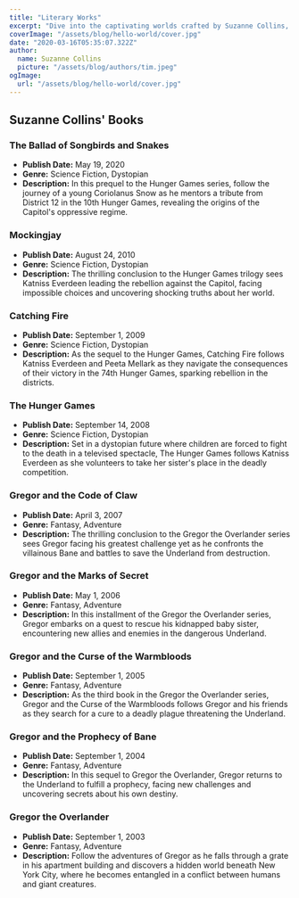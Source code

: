 ```yaml
---
title: "Literary Works"
excerpt: "Dive into the captivating worlds crafted by Suzanne Collins, an author whose imagination knows no bounds. From the groundbreaking \"Hunger Games\" trilogy to other mesmerizing tales, each book takes readers on an unforgettable journey filled with adventure, emotion, and thought-provoking themes."
coverImage: "/assets/blog/hello-world/cover.jpg"
date: "2020-03-16T05:35:07.322Z"
author:
  name: Suzanne Collins
  picture: "/assets/blog/authors/tim.jpeg"
ogImage:
  url: "/assets/blog/hello-world/cover.jpg"
---
```



## Suzanne Collins' Books

### The Ballad of Songbirds and Snakes

- **Publish Date:** May 19, 2020
- **Genre:** Science Fiction, Dystopian
- **Description:** In this prequel to the Hunger Games series, follow the journey of a young Coriolanus Snow as he mentors a tribute from District 12 in the 10th Hunger Games, revealing the origins of the Capitol's oppressive regime.

### Mockingjay

- **Publish Date:** August 24, 2010
- **Genre:** Science Fiction, Dystopian
- **Description:** The thrilling conclusion to the Hunger Games trilogy sees Katniss Everdeen leading the rebellion against the Capitol, facing impossible choices and uncovering shocking truths about her world.

### Catching Fire

- **Publish Date:** September 1, 2009
- **Genre:** Science Fiction, Dystopian
- **Description:** As the sequel to the Hunger Games, Catching Fire follows Katniss Everdeen and Peeta Mellark as they navigate the consequences of their victory in the 74th Hunger Games, sparking rebellion in the districts.

### The Hunger Games

- **Publish Date:** September 14, 2008
- **Genre:** Science Fiction, Dystopian
- **Description:** Set in a dystopian future where children are forced to fight to the death in a televised spectacle, The Hunger Games follows Katniss Everdeen as she volunteers to take her sister's place in the deadly competition.

### Gregor and the Code of Claw

- **Publish Date:** April 3, 2007
- **Genre:** Fantasy, Adventure
- **Description:** The thrilling conclusion to the Gregor the Overlander series sees Gregor facing his greatest challenge yet as he confronts the villainous Bane and battles to save the Underland from destruction.

### Gregor and the Marks of Secret

- **Publish Date:** May 1, 2006
- **Genre:** Fantasy, Adventure
- **Description:** In this installment of the Gregor the Overlander series, Gregor embarks on a quest to rescue his kidnapped baby sister, encountering new allies and enemies in the dangerous Underland.

### Gregor and the Curse of the Warmbloods

- **Publish Date:** September 1, 2005
- **Genre:** Fantasy, Adventure
- **Description:** As the third book in the Gregor the Overlander series, Gregor and the Curse of the Warmbloods follows Gregor and his friends as they search for a cure to a deadly plague threatening the Underland.

### Gregor and the Prophecy of Bane

- **Publish Date:** September 1, 2004
- **Genre:** Fantasy, Adventure
- **Description:** In this sequel to Gregor the Overlander, Gregor returns to the Underland to fulfill a prophecy, facing new challenges and uncovering secrets about his own destiny.

### Gregor the Overlander

- **Publish Date:** September 1, 2003
- **Genre:** Fantasy, Adventure
- **Description:** Follow the adventures of Gregor as he falls through a grate in his apartment building and discovers a hidden world beneath New York City, where he becomes entangled in a conflict between humans and giant creatures.
